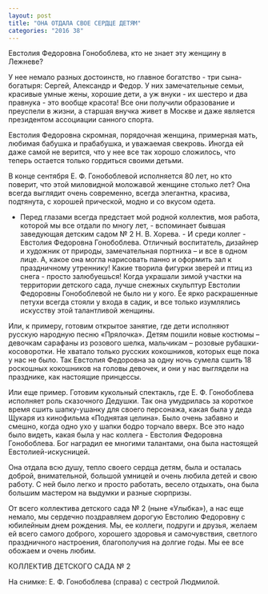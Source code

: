 ```yaml
---
layout: post
title: "ОНА ОТДАЛА СВОЕ СЕРДЦЕ ДЕТЯМ"
categories: "2016 38"
---
```


Евстолия Федоровна Гонобоблева, кто не знает эту женщину в Лежневе?

У нее немало разных достоинств, но главное богатство - три сына-богатыря: Сергей, Александр и Федор. У них замечательные семьи, красивые умные жены, хорошие дети, а уж внуки - их шестеро и два правнука - это вообще красота! Все они получили образование и преуспели в жизни, а старшая внучка живет в Москве и даже является президентом ассоциации санного спорта.

Евстолия Федоровна скромная, порядочная женщина, примерная мать, любимая бабушка и прабабушка, и уважаемая свекровь. Иногда ей даже самой не верится, что у нее все так хорошо сложилось, что теперь остается только гордиться своими детьми.

В конце сентября Е. Ф. Гонобоблевой исполняется 80 лет, но кто поверит, что этой миловидной моложавой женщине столько лет? Она всегда выглядит очень современно, всегда элегантна, красива, подтянута, с хорошей прической, модно и со вкусом одета.

- Перед глазами всегда предстает мой родной коллектив, моя работа, которой мы все отдали по многу лет, - вспоминает бывшая заведующая детским садом № 2 Н. В. Хорева. - И среди коллег - Евстолия Федоровна Гонобоблева. Отличный воспитатель, дизайнер и художник от природы, замечательная портниха – и все в одном лице. А, какое она могла нарисовать панно и оформить зал к праздничному утреннику! Какие творила фигурки зверей и птиц из снега - просто залюбуешься! Когда украшали зимой участки на территории детского сада, лучше снежных скульптур Евстолии Федоровны Гонобоблевой не было ни у кого. Ее ярко раскрашенные петухи всегда стояли у входа в садик, и все только изумлялись искусству этой талантливой женщины.

Или, к примеру, готовим открытое занятие, где дети исполняют русскую народную песню «Прялочка». Детям пошили новые костюмы – девочкам сарафаны из розового шелка, мальчикам – розовые рубашки-косоворотки. Не хватало только русских кокошников, которых еще пока у нас не было. Так Евстолия Федоровна за одну ночь сумела сшить 18 роскошных кокошников на головы девочек, и они у нас выглядели на празднике, как настоящие принцессы.

Или еще пример. Готовим кукольный спектакль, где Е. Ф. Гонобоблева исполняет роль сказочного Дедушки. Так она умудрилась за короткое время сшить шапку-ушанку для своего персонажа, какая была у деда Щукаря из кинофильма «Поднятая целина». Было очень забавно и смешно, когда одно ухо у шапки бодро торчало вверх. Все это надо было видеть, какая была у нас коллега - Евстолия Федоровна Гонобоблева. Бог наградил ее многими талантами, она была настоящей Евстолией-искусницей.

Она отдала всю душу, тепло своего сердца детям, была и осталась доброй, внимательной, большой умницей и очень любила детей и свою работу. С ней было легко и просто работать, весело отдыхать, она была большим мастером на выдумки и разные сюрпризы.

От всего коллектива детского сада № 2 (ныне «Улыбка»), а нас еще немало, мы сердечно поздравляем дорогую Евстолию Федоровну с юбилейным днем рождения. Мы, ее коллеги, подруги и друзья, желаем ей всего самого доброго, хорошего здоровья и самочувствия, светлого праздничного настроения, благополучия на долгие годы. Мы ее все обожаем и очень любим.

КОЛЛЕКТИВ ДЕТСКОГО САДА № 2

На снимке: Е. Ф. Гонобоблева (справа) с сестрой Людмилой.


